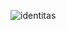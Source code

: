 ![identitas](https://user-images.githubusercontent.com/92143314/136540419-b3d738a4-b119-414f-840a-9c22a95682ae.jpg)
